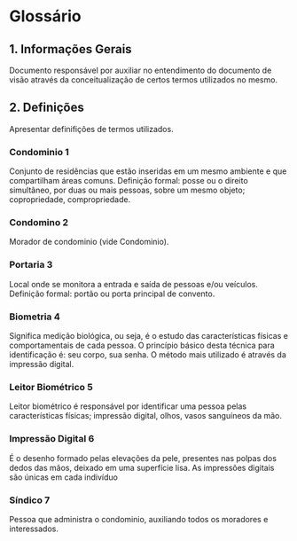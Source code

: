 # Glossário  

## 1. Informações Gerais  
Documento responsável por auxiliar no entendimento do documento de visão através da conceitualização de certos termos utilizados no mesmo.

## 2. Definições
Apresentar definifições de termos utilizados. 

### Condominio 1  
Conjunto de residências que estão inseridas em um mesmo ambiente e que compartilham áreas comuns. Definição formal: posse ou o direito simultâneo, por duas ou mais pessoas, sobre um mesmo objeto; copropriedade, compropriedade.

### Condomino 2  
Morador de condominio (vide Condominio).

### Portaria 3
Local onde se monitora a entrada e saída de pessoas e/ou veículos. Definição formal: portão ou porta principal de convento.

### Biometria 4
Significa medição biológica, ou seja, é o estudo das características físicas e comportamentais de cada pessoa. O princípio básico desta técnica para identificação é: seu corpo, sua senha. O método mais utilizado é através da impressão digital.

### Leitor Biométrico 5
Leitor biométrico é responsável por identificar uma pessoa pelas características físicas; impressão digital, olhos, vasos sanguíneos da mão.

### Impressão Digital 6
É o desenho formado pelas elevações da pele, presentes nas polpas dos dedos das mãos, deixado em uma superfície lisa. As impressões digitais são únicas em cada indivíduo

### Síndico 7
Pessoa que administra o condominio, auxiliando todos os moradores e interessados. 
